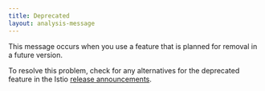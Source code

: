 ```yaml
---
title: Deprecated
layout: analysis-message
---
```


This message occurs when you use a feature that is planned for removal in a future version.

To resolve this problem, check for any alternatives for the deprecated feature in the Istio [release announcements](/zh/news/releases/).
